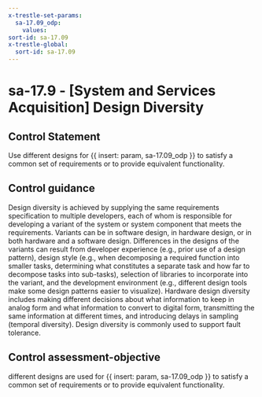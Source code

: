 ```yaml
---
x-trestle-set-params:
  sa-17.09_odp:
    values:
sort-id: sa-17.09
x-trestle-global:
  sort-id: sa-17.09
---
```


# sa-17.9 - \[System and Services Acquisition\] Design Diversity

## Control Statement

Use different designs for {{ insert: param, sa-17.09_odp }} to satisfy a common set of requirements or to provide equivalent functionality.

## Control guidance

Design diversity is achieved by supplying the same requirements specification to multiple developers, each of whom is responsible for developing a variant of the system or system component that meets the requirements. Variants can be in software design, in hardware design, or in both hardware and a software design. Differences in the designs of the variants can result from developer experience (e.g., prior use of a design pattern), design style (e.g., when decomposing a required function into smaller tasks, determining what constitutes a separate task and how far to decompose tasks into sub-tasks), selection of libraries to incorporate into the variant, and the development environment (e.g., different design tools make some design patterns easier to visualize). Hardware design diversity includes making different decisions about what information to keep in analog form and what information to convert to digital form, transmitting the same information at different times, and introducing delays in sampling (temporal diversity). Design diversity is commonly used to support fault tolerance.

## Control assessment-objective

different designs are used for {{ insert: param, sa-17.09_odp }} to satisfy a common set of requirements or to provide equivalent functionality.
